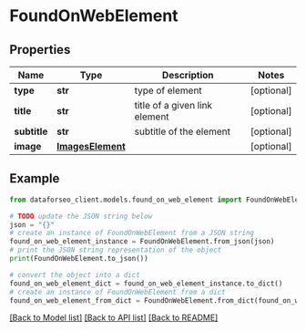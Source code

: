 # FoundOnWebElement


## Properties

Name | Type | Description | Notes
------------ | ------------- | ------------- | -------------
**type** | **str** | type of element | [optional] 
**title** | **str** | title of a given link element | [optional] 
**subtitle** | **str** | subtitle of the element | [optional] 
**image** | [**ImagesElement**](ImagesElement.md) |  | [optional] 

## Example

```python
from dataforseo_client.models.found_on_web_element import FoundOnWebElement

# TODO update the JSON string below
json = "{}"
# create an instance of FoundOnWebElement from a JSON string
found_on_web_element_instance = FoundOnWebElement.from_json(json)
# print the JSON string representation of the object
print(FoundOnWebElement.to_json())

# convert the object into a dict
found_on_web_element_dict = found_on_web_element_instance.to_dict()
# create an instance of FoundOnWebElement from a dict
found_on_web_element_from_dict = FoundOnWebElement.from_dict(found_on_web_element_dict)
```
[[Back to Model list]](../README.md#documentation-for-models) [[Back to API list]](../README.md#documentation-for-api-endpoints) [[Back to README]](../README.md)


